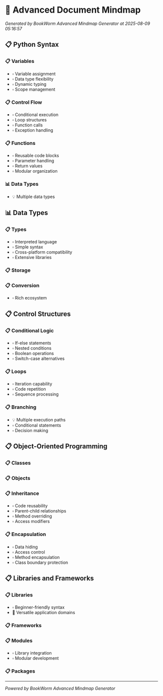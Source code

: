 # 🧠 Advanced Document Mindmap

*Generated by BookWorm Advanced Mindmap Generator at 2025-08-09 05:16:57*

## 📋 Python Syntax

### 📋 Variables

- ▫️ Variable assignment
- ▫️ Data type flexibility
- ▫️ Dynamic typing
- ▫️ Scope management
### 📋 Control Flow

- ▫️ Conditional execution
- ▫️ Loop structures
- ▫️ Function calls
- ▫️ Exception handling
### 📋 Functions

- ▫️ Reusable code blocks
- ▫️ Parameter handling
- ▫️ Return values
- ▫️ Modular organization
### 📊 Data Types

- 💡 Multiple data types
## 📊 Data Types

### 📋 Types

- ▫️ Interpreted language
- ▫️ Simple syntax
- ▫️ Cross-platform compatibility
- ▫️ Extensive libraries
### 📋 Storage

### 📋 Conversion

- ▫️ Rich ecosystem
## 📋 Control Structures

### 📋 Conditional Logic

- ▫️ If-else statements
- ▫️ Nested conditions
- ▫️ Boolean operations
- ▫️ Switch-case alternatives
### 📋 Loops

- ▫️ Iteration capability
- ▫️ Code repetition
- ▫️ Sequence processing
### 📋 Branching

- 💡 Multiple execution paths
- ▫️ Conditional statements
- ▫️ Decision making
## 📋 Object-Oriented Programming

### 📋 Classes

### 📋 Objects

### 📋 Inheritance

- ▫️ Code reusability
- ▫️ Parent-child relationships
- ▫️ Method overriding
- ▫️ Access modifiers
### 📋 Encapsulation

- ▫️ Data hiding
- ▫️ Access control
- ▫️ Method encapsulation
- ▫️ Class boundary protection
## 📋 Libraries and Frameworks

### 📋 Libraries

- ▫️ Beginner-friendly syntax
- 🎯 Versatile application domains
### 📋 Frameworks

### 📋 Modules

- ▫️ Library integration
- ▫️ Modular development
### 📋 Packages


---
*Powered by BookWorm Advanced Mindmap Generator*